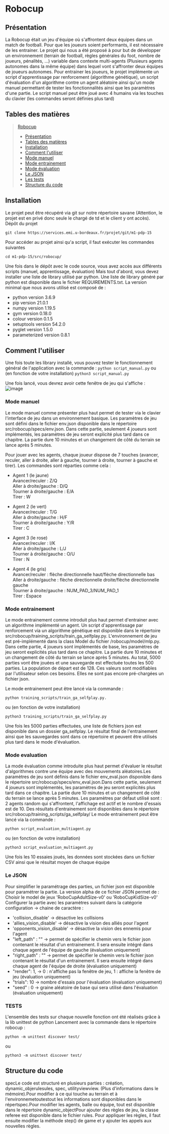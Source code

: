 # Robocup

## Présentation
La Robocup était un jeu d'équipe où s'affrontent deux équipes dans un match de football.
Pour que les joueurs soient performants, il est nécessaire de les entrainer. Le projet qui nous a été proposé à pour 
but de développer un environnement (terrain de football, règles générales du foot, nombre de joueurs, pénalités, ...)
variable dans contexte multi-agents (Plusieurs agents autonomes dans la même équipe) dans lequel vont s'affronter deux équipes 
de joueurs autonomes. Pour entrainer les joueurs, le projet implémente un script d'apprentissage par renforcement 
(algorithme génétique), un script d'évaluation d'un algorithme contre un agent aléatoire ainsi qu'un mode manuel 
permettant de tester les fonctionnalités ainsi que les paramètres d'une partie. Le script manuel peut être joué avec 4 
humains via les touches du clavier (les commandes seront définies plus tard)


## Tables des matières

> [Robocup](#Robocup)
>  * [Présentation](#Présentation)
>  * [Tables des matières](#Tables-des-matières)
>  * [Installation](#Installation)
>  * [Comment l'utiliser](#Comment-l-utiliser)
>   * [Mode manuel](#Mode-manuel)
>   * [Mode entrainement](#Mode-entrainement)
>   * [Mode évaluation](#Mode-evaluation)
>   * [Le JSON](#JSON)
>   * [Les tests](#tests)
>  * [Structure du code](#Structure-du-code)
> 

## Installation
Le projet peut être récupéré via git sur notre répertoire savane (Attention, le projet est en privé donc seule 
le chargé de td et le client y ont accès).
<br/>Dépôt du projet 
```shell 
git clone https://services.emi.u-bordeaux.fr/projet/git/m1-pdp-15
```

Pour accéder au projet ainsi qu'a script, il faut exécuter les commandes suivantes
```shell
cd m1-pdp-15/src/robocup/
```

Une fois dans le dépôt avec le code source, vous avez accès aux différents scripts (manuel, apprentissage, évaluation)
Mais tout d'abord, vous devez installer une liste de library utilisé par python. Une liste de library généré par python 
est disponible dans le fichier REQUIREMENTS.txt. La version minimal que nous avons utilisé est composé de : 
* python version 3.6.9
* pip version 21.0.1
* numpy version 1.19.5
* gym version 0.18.0
* colour version 0.1.5
* setuptools version 54.2.0
* pyglet version 1.5.0
* parameterized version 0.8.1


## Comment l'utiliser
Une fois toute les library installé, vous pouvez tester le fonctionnement général de l'application avec la commande :
```python script_manual.py```
ou (en fonction de votre installation)
```python3 script_manual.py```

Une fois lancé, vous devrez avoir cette fenêtre de jeu qui s'affiche : 
![image](manual.png)


### Mode manuel
Le mode manuel comme présenter plus haut permet de tester via le clavier l'interface de jeu dans un environnement basique. 
Les paramètres de jeu sont défini dans le fichier env.json disponible dans le répertoire src/robocup/specs/env.json.
Dans cette partie, seulement 4 joueurs sont implémentés, les paramètres de jeu seront explicité plus tard dans ce chapitre.
La partie dure 10 minutes et un changement de côté du terrain se lance après 5 minutes.

Pour jouer avec les agents, chaque joueur dispose de 7 touches (avancer, reculer, aller à droite, aller à gauche, tourner à droite, 
tourner à gauche et tirer).
Les commandes sont réparties comme cela : 
* Agent 1 (le jaune) 
<br/>Avancer/reculer : Z/Q 
<br/>Aller à droite/gauche : D/Q
<br/>Tourner à droite/gauche : E/A
<br/>Tirer : W  
  
* Agent 2 (le vert) 
<br/>Avancer/reculer : T/G 
<br/>Aller à droite/gauche : H/F
<br/>Tourner à droite/gauche : Y/R
<br/>Tirer : C  
  
* Agent 3 (le rose) 
<br/>Avancer/reculer : I/K 
<br/>Aller à droite/gauche : L/J
<br/>Tourner à droite/gauche : O/U
<br/>Tirer : N  
  
* Agent 4 (le gris) 
<br/>Avancer/reculer : flèche directionnelle haut/flèche directionnelle bas
<br/>Aller à droite/gauche : flèche directionnelle droite/flèche directionnelle gauche
<br/>Tourner à droite/gauche : NUM_PAD_3/NUM_PAD_1
<br/>Tirer : Espace
  
### Mode entrainement
Le mode entrainement comme introduit plus haut permet d'entrainer avec un algorithme implémenté un agent. 
Un script d'apprentissage par renforcement via un algorithme génétique est disponible dans le répertoire 
src/robocup/training_scripts/train_ga_selfplay.py.
L'environnement de jeu est pré-implémenté dans la class Model du fichier /robocup/model/mlp.py.
Dans cette partie, 4 joueurs sont implémentés de base, les paramètres de jeu seront explicités plus tard dans ce chapitre.
La partie dure 10 minutes et un changement de côté du terrain se lance après 5 minutes.
Au total, 5000 parties vont être jouées et une sauvegarde est effectuée toutes les 500 parties.
La population de départ est de 128.
Ces valeurs sont modifiables par l'utilisateur selon ces besoins. Elles ne sont pas encore pré-chargées un fichier json.

Le mode entrainement peut être lancé via la commande : 
```shell
python training_scripts/train_ga_selfplay.py.
```
ou (en fonction de votre installation)
```shell
python3 training_scripts/train_ga_selfplay.py
```

Une fois les 5000 parties effectuées, une liste de fichiers json est disponible dans un dossier ga_selfplay. Le résultat
final de l'entrainement ainsi que les sauvegardes sont dans ce répertoire et peuvent être utilisés plus tard dans le mode
d'évaluation.
### Mode evaluation
La mode évaluation comme introduite plus haut permet d'évaluer le résultat d'algorithmes contre une équipe avec 
des mouvements aléatoires.Les paramètres de jeu sont définis dans le fichier env_eval.json disponible dans le répertoire 
src/robocup/specs/env_eval.json.Dans cette partie, seulement 4 joueurs sont implémentés, les paramètres de jeu seront 
explicités plus tard dans ce chapitre. La partie dure 10 minutes et un changement de côté du terrain se lance après 5 
minutes. Les paramètres par défaut utilisé sont : 2 agents random qui s'affrontent, l'affichage est actif et le nombre 
d'essais est de 10.
Des résultats d'entrainement sont disponibles dans le répertoire src/robocup/training_scripts/ga_selfplay/
Le mode entrainement peut être lancé via la commande :
```shell 
python script_evaluation_multiagent.py
```
ou (en fonction de votre installation)
```shell 
python3 script_evaluation_multiagent.py
```

Une fois les 10 essaies joués, les données sont stockées dans un fichier CSV ainsi que le résultat moyen de chaque équipe

### Le JSON
Pour simplifier le paramétrage des parties, un fichier json est disponible pour paramétrer la partie.
La version alpha de ce fichier JSON permet de : 
<br/>Choisir le model de jeux 'RoboCupAdultSize-v0' ou 'RoboCupKidSize-v0'
<br/>Configurer la partie avec les paramètres suivant dans la catégorie configuration -> chaine de caractère :
* 'collision_disable' -> désactive les collisions
* 'allies_vision_disable' -> désactive la vision des alliés pour l'agent
* 'opponents_vision_disable' -> désactive la vision des ennemis pour l'agent
* "left_path" : "" -> permet de spécifier le chemin vers le fichier json contenant le résultat d'un entrainement. 
  Il sera ensuite intégré dans chaque agent de l'équipe de gauche (évaluation uniquement)
* "right_path" : "" -> permet de spécifier le chemin vers le fichier json contenant le résultat d'un entrainement. 
  Il sera ensuite intégré dans chaque agent de l'équipe de droite (évaluation uniquement)
* "render": 1, -> 0 : n'affiche pas la fenêtre de jeu, 1 : affiche la fenêtre de jeu (évaluation uniquement)
* "trials": 10 -> nombre d'essais pour l'évaluation (évaluation uniquement)
* "seed" : 0 -> graine aléatoire de base qui sera utilisé dans l'évaluation (évaluation uniquement)

### TESTS

L'ensemble des tests sur chaque nouvelle fonction ont été réalisés grâce à la lib unittest de python
Lancement avec la commande dans le répertoire robocup :
```shell
python -m unittest discover test/
```
ou 
```shell
python3 -m unittest discover test/
```
## Structure du code
specLe code est structuré en plusieurs parties : création, dynamic_objerulesules, spec, utilityviewview. 
(Plus d'informations dans le mémoire).Pour modifier à ce qui touche au terrain et à l'environnemetoutestout les 
informations sont disponibles dans le répertspec.Pour modifier les agents, balle ou équipe, tout est disponible dans 
le répertoire dynamic_objectPour ajouter des règles de jeu, la classe referee est disponible dans le fichier rules. 
Pour appliquer les règles, il faut ensuite modifier la méthode step() de game et y ajouter les appels aux nouvelles 
règles.

